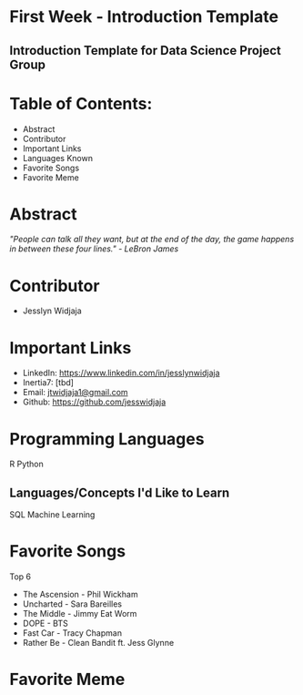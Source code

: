 # First Week - Introduction Template
## Introduction Template for Data Science Project Group

# Table of Contents:
  * Abstract
  * Contributor
  * Important Links
  * Languages Known
  * Favorite Songs
  * Favorite Meme
  
# Abstract

*"People can talk all they want, but at the end of the day, the game happens in between these four lines." - LeBron James*  

# Contributor
  * Jesslyn Widjaja
  
# Important Links
  * LinkedIn: https://www.linkedin.com/in/jesslynwidjaja
  * Inertia7: [tbd]
  * Email: jtwidjaja1@gmail.com
  * Github: https://github.com/jesswidjaja

# Programming Languages
  R
  Python 
  
  ## Languages/Concepts I'd Like to Learn
  SQL
  Machine Learning 
  
# Favorite Songs
  
  Top 6
  * The Ascension - Phil Wickham
  * Uncharted - Sara Bareilles
  * The Middle - Jimmy Eat Worm
  * DOPE - BTS
  * Fast Car - Tracy Chapman
  * Rather Be - Clean Bandit ft. Jess Glynne 

# Favorite Meme
  
  







